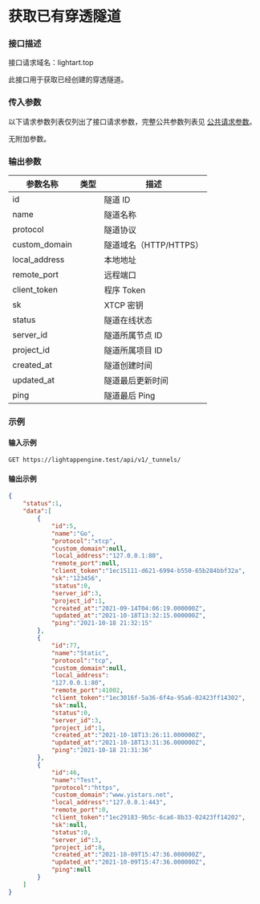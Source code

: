 # 获取已有穿透隧道

### 接口描述

接口请求域名：lightart.top

此接口用于获取已经创建的穿透隧道。

### 传入参数

以下请求参数列表仅列出了接口请求参数，完整公共参数列表见 [公共请求参数](../gong-gong-qing-qiu-can-shu.md)。

无附加参数。

### 输出参数

<table><thead><tr><th>参数名称</th><th data-type="select">类型</th><th>描述</th></tr></thead><tbody><tr><td>id</td><td></td><td>隧道 ID</td></tr><tr><td>name</td><td></td><td>隧道名称</td></tr><tr><td>protocol</td><td></td><td>隧道协议</td></tr><tr><td>custom_domain</td><td></td><td>隧道域名（HTTP/HTTPS）</td></tr><tr><td>local_address</td><td></td><td>本地地址</td></tr><tr><td>remote_port</td><td></td><td>远程端口</td></tr><tr><td>client_token</td><td></td><td>程序 Token</td></tr><tr><td>sk</td><td></td><td>XTCP 密钥</td></tr><tr><td>status</td><td></td><td>隧道在线状态</td></tr><tr><td>server_id</td><td></td><td>隧道所属节点 ID</td></tr><tr><td>project_id</td><td></td><td>隧道所属项目 ID</td></tr><tr><td>created_at</td><td></td><td>隧道创建时间</td></tr><tr><td>updated_at</td><td></td><td>隧道最后更新时间</td></tr><tr><td>ping</td><td></td><td>隧道最后 Ping</td></tr></tbody></table>

### 示例

#### 输入示例

```
GET https://lightappengine.test/api/v1/_tunnels/
```

#### 输出示例

```json
{
    "status":1,
    "data":[
        {
            "id":5,
            "name":"Go",
            "protocol":"xtcp",
            "custom_domain":null,
            "local_address":"127.0.0.1:80",
            "remote_port":null,
            "client_token":"1ec15111-d621-6994-b550-65b284bbf32a",
            "sk":"123456",
            "status":0,
            "server_id":3,
            "project_id":1,
            "created_at":"2021-09-14T04:06:19.000000Z",
            "updated_at":"2021-10-18T13:32:15.000000Z",
            "ping":"2021-10-18 21:32:15"
        },
        {
            "id":77,
            "name":"Static",
            "protocol":"tcp",
            "custom_domain":null,
            "local_address":
            "127.0.0.1:80",
            "remote_port":41002,
            "client_token":"1ec3016f-5a36-6f4a-95a6-02423ff14302",
            "sk":null,
            "status":0,
            "server_id":3,
            "project_id":1,
            "created_at":"2021-10-18T13:26:11.000000Z",
            "updated_at":"2021-10-18T13:31:36.000000Z",
            "ping":"2021-10-18 21:31:36"
        },
        {
            "id":46,
            "name":"Test",
            "protocol":"https",
            "custom_domain":"www.yistars.net",
            "local_address":"127.0.0.1:443",
            "remote_port":0,
            "client_token":"1ec29183-9b5c-6ca6-8b33-02423ff14202",
            "sk":null,
            "status":0,
            "server_id":3,
            "project_id":8,
            "created_at":"2021-10-09T15:47:36.000000Z",
            "updated_at":"2021-10-09T15:47:36.000000Z",
            "ping":null
        }
    ]
}
```
